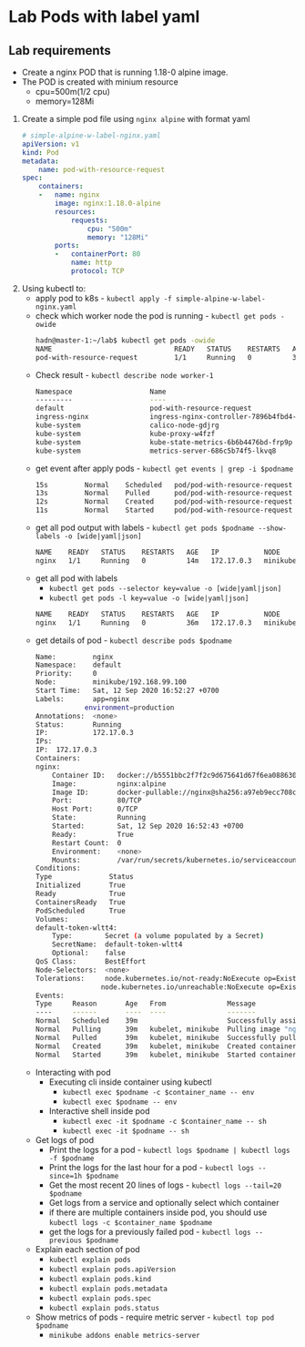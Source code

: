 # Lab Pods with label yaml
## Lab requirements
-   Create a nginx POD that is running 1.18-0 alpine image.
-   The POD is created with minium resource
    -   cpu=500m(1/2 cpu)
    -   memory=128Mi
1.  Create a simple pod file using `nginx alpine` with format yaml
    ```yaml
    # simple-alpine-w-label-nginx.yaml
    apiVersion: v1
    kind: Pod
    metadata:
        name: pod-with-resource-request
    spec:
        containers:
        -   name: nginx
            image: nginx:1.18.0-alpine
            resources:
                requests:
                    cpu: "500m"
                    memory: "128Mi"
            ports:
            -   containerPort: 80
                name: http
                protocol: TCP
    ```
2.  Using kubectl to:
    -   apply pod to k8s - `kubectl apply -f simple-alpine-w-label-nginx.yaml`
    -   check which worker node the pod is running - `kubectl get pods -owide`
        ```bash
        hadn@master-1:~/lab$ kubectl get pods -owide
        NAME                              READY   STATUS    RESTARTS   AGE   IP               NODE       NOMINATED NODE   READINESS GATES
        pod-with-resource-request         1/1     Running   0          36m   172.16.226.86    worker-1   <none>           <none>
        ```
    -   Check result - `kubectl describe node worker-1`
        ```bash
        Namespace                   Name                                         CPU Requests  CPU Limits  Memory Requests  Memory Limits  AGE
        ---------                   ----                                         ------------  ----------  ---------------  -------------  ---
        default                     pod-with-resource-request                    500m (12%)    0 (0%)      128Mi (1%)       0 (0%)         35m
        ingress-nginx               ingress-nginx-controller-7896b4fbd4-6wvnt    100m (2%)     0 (0%)      90Mi (1%)        0 (0%)         28d
        kube-system                 calico-node-gdjrg                            250m (6%)     0 (0%)      0 (0%)           0 (0%)         41d
        kube-system                 kube-proxy-w4fzf                             0 (0%)        0 (0%)      0 (0%)           0 (0%)         41d
        kube-system                 kube-state-metrics-6b6b4476bd-frp9p          0 (0%)        0 (0%)      0 (0%)           0 (0%)         18d
        kube-system                 metrics-server-686c5b74f5-lkvq8              0 (0%)        0 (0%)      0 (0%)           0 (0%)         19d
        ```
    -   get event after apply pods - `kubectl get events | grep -i $podname`
        ```bash
        15s         Normal    Scheduled   pod/pod-with-resource-request   Successfully assigned default/pod-with-resource-request to worker-1
        13s         Normal    Pulled      pod/pod-with-resource-request   Container image "nginx:1.18.0-alpine" already present on machine
        12s         Normal    Created     pod/pod-with-resource-request   Created container nginx
        11s         Normal    Started     pod/pod-with-resource-request   Started container nginx
        ```
    -   get all pod output with labels - `kubectl get pods $podname --show-labels -o [wide|yaml|json]`
        ```bash
        NAME    READY   STATUS    RESTARTS   AGE   IP           NODE       NOMINATED NODE   READINESS GATES   LABELS
        nginx   1/1     Running   0          14m   172.17.0.3   minikube   <none>           <none>            app=nginx,environment=production
        ```
    -   get all pod with labels
        -   `kubectl get pods --selector key=value -o [wide|yaml|json]`
        -   `kubectl get pods -l key=value -o [wide|yaml|json]`
        ```bash
        NAME    READY   STATUS    RESTARTS   AGE   IP           NODE       NOMINATED NODE   READINESS GATES
        nginx   1/1     Running   0          36m   172.17.0.3   minikube   <none>           <none>
        ```
    -   get details of pod - `kubectl describe pods $podname`
        ```bash
        Name:         nginx
        Namespace:    default
        Priority:     0
        Node:         minikube/192.168.99.100
        Start Time:   Sat, 12 Sep 2020 16:52:27 +0700
        Labels:       app=nginx
                    environment=production
        Annotations:  <none>
        Status:       Running
        IP:           172.17.0.3
        IPs:
        IP:  172.17.0.3
        Containers:
        nginx:
            Container ID:   docker://b5551bbc2f7f2c9d675641d67f6ea088630e52e44c1ba762095174aa99690772
            Image:          nginx:alpine
            Image ID:       docker-pullable://nginx@sha256:a97eb9ecc708c8aa715ccfb5e9338f5456e4b65575daf304f108301f3b497314
            Port:           80/TCP
            Host Port:      0/TCP
            State:          Running
            Started:        Sat, 12 Sep 2020 16:52:43 +0700
            Ready:          True
            Restart Count:  0
            Environment:    <none>
            Mounts:         /var/run/secrets/kubernetes.io/serviceaccount from default-token-wltt4 (ro)
        Conditions:
        Type              Status
        Initialized       True
        Ready             True
        ContainersReady   True
        PodScheduled      True
        Volumes:
        default-token-wltt4:
            Type:        Secret (a volume populated by a Secret)
            SecretName:  default-token-wltt4
            Optional:    false
        QoS Class:       BestEffort
        Node-Selectors:  <none>
        Tolerations:     node.kubernetes.io/not-ready:NoExecute op=Exists for 300s
                        node.kubernetes.io/unreachable:NoExecute op=Exists for 300s
        Events:
        Type     Reason       Age   From               Message
        ----     ------       ----  ----               -------
        Normal   Scheduled    39m                      Successfully assigned default/nginx to minikube
        Normal   Pulling      39m   kubelet, minikube  Pulling image "nginx:alpine"
        Normal   Pulled       39m   kubelet, minikube  Successfully pulled image "nginx:alpine" in 13.860887637s
        Normal   Created      39m   kubelet, minikube  Created container nginx
        Normal   Started      39m   kubelet, minikube  Started container nginx
        ```
    -   Interacting with pod
        -   Executing cli inside container using kubectl
            -   `kubectl exec $podname -c $container_name -- env`
            -   `kubectl exec $podname -- env`
        -   Interactive shell inside pod
            -   `kubectl exec -it $podname -c $container_name -- sh`
            -   `kubectl exec -it $podname -- sh`
    -   Get logs of pod
        -   Print the logs for a pod - `kubectl logs $podname | kubectl logs -f $podname`
        -   Print the logs for the last hour for a pod - `kubectl logs --since=1h $podname`
        -   Get the most recent 20 lines of logs - `kubectl logs --tail=20 $podname`
        -   Get logs from a service and optionally select which container
        -   if there are multiple containers inside pod, you should use `kubectl logs -c $container_name $podname`
        -   get the logs for a previously failed pod - `kubectl logs --previous $podname`
    -   Explain each section of pod
        -   `kubectl explain pods`
        -   `kubectl explain pods.apiVersion`
        -   `kubectl explain pods.kind`
        -   `kubectl explain pods.metadata`
        -   `kubectl explain pods.spec`
        -   `kubectl explain pods.status`
    -   Show metrics of pods - require metric server - `kubectl top pod $podname`
        -   `minikube addons enable metrics-server`
